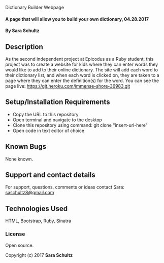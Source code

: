 Dictionary Builder Webpage

#### A page that will allow you to build your own dictionary, 04.28.2017

#### By Sara Schultz

## Description

As the second independent project at Epicodus as a Ruby student, this project was to create a website for kids where they can enter words they would like to add to their online dictionary. The site will add each word to their dictionary list, and when each word is clicked on, they are taken to a page where they can enter the definition(s) for the word. You can see the page live: https://git.heroku.com/immense-shore-36983.git

## Setup/Installation Requirements

* Copy the URL to this repository
* Open terminal and navigate to the desktop
* Clone this repository using command: git clone "insert-url-here"
* Open code in text editor of choice

## Known Bugs

None known.

## Support and contact details

For support, questions, comments or ideas contact Sara: saschultz8@gmail.com

## Technologies Used

HTML, Bootstrap, Ruby, Sinatra

### License

Open source.

Copyright (c) 2017 **Sara Schultz**
